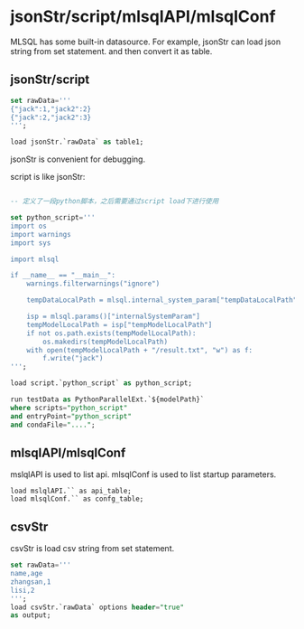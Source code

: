 # jsonStr/script/mlsqlAPI/mlsqlConf

MLSQL has some built-in datasource. For example, jsonStr can load  json string from set statement.
and then convert it as table.


## jsonStr/script

```sql
set rawData=''' 
{"jack":1,"jack2":2}
{"jack":2,"jack2":3}
''';

load jsonStr.`rawData` as table1;
```

jsonStr is convenient for debugging.

script is like jsonStr:

```sql

-- 定义了一段python脚本，之后需要通过script load下进行使用

set python_script='''
import os
import warnings
import sys

import mlsql

if __name__ == "__main__":
    warnings.filterwarnings("ignore")

    tempDataLocalPath = mlsql.internal_system_param["tempDataLocalPath"]

    isp = mlsql.params()["internalSystemParam"]
    tempModelLocalPath = isp["tempModelLocalPath"]
    if not os.path.exists(tempModelLocalPath):
        os.makedirs(tempModelLocalPath)
    with open(tempModelLocalPath + "/result.txt", "w") as f:
        f.write("jack")
''';

load script.`python_script` as python_script;

run testData as PythonParallelExt.`${modelPath}`
where scripts="python_script"
and entryPoint="python_script"
and condaFile="...."; 
```


## mlsqlAPI/mlsqlConf

mslqlAPI is used to list api.
mlsqlConf is used to list startup parameters.

```
load mslqlAPI.`` as api_table;
load mlsqlConf.`` as confg_table;
```

## csvStr

csvStr is load csv string from set statement.

```sql
set rawData='''
name,age
zhangsan,1
lisi,2
''';
load csvStr.`rawData` options header="true"
as output;
```
